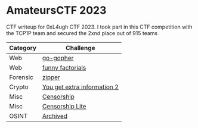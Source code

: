 # AmateursCTF 2023
CTF writeup for 0xL4ugh CTF 2023. I took part in this CTF competition with the TCP1P team and secured the 2xnd place out of 915 teams

| Category | Challenge |
| --- | --- |
| Web | [go-gopher](/AmateursCTF%202023/go-gopher/)
| Web | [funny factorials](/AmateursCTF%202023/funny%20factorials/)
| Forensic | [zipper](/AmateursCTF%202023/zipper/)
| Crypto | [You get extra information 2](/AmateursCTF%202023/You%20get%20extra%20information%202/)
| Misc | [Censorship](/AmateursCTF%202023/Censorship/)
| Misc | [Censorship Lite](/AmateursCTF%202023/Censorship%20Lite/)
| OSINT | [Archived](/AmateursCTF%202023/Archived/)